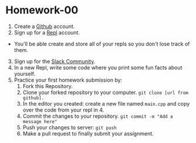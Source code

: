 # Homework-00
1. Create a [Github](https://www.github.com) account.
2. Sign up for a [Repl](https://www.repl.it/repls) account.
  * You'll be able create and store all of your repls so you don't lose track of them.
3. Sign up for the [Slack Community](https://forms.gle/Jx3TBiqDFkqB4CEj6).
4. In a new Repl, write some code where you print some fun facts about yourself.
5. Practice your first homework submission by:
    1. Fork this Repository. 
    2. Clone your forked repository to your computer.
      `git clone [url from github].`
    2. In the editor you created: create a new file named `main.cpp` and copy over the code from your repl in 4.
    3. Commit the changes to your repository.
      `git commit -m "Add a message here"`
    4. Push your changes to server:
      `git push`
    5. Make a pull request to finally submit your assignment.
